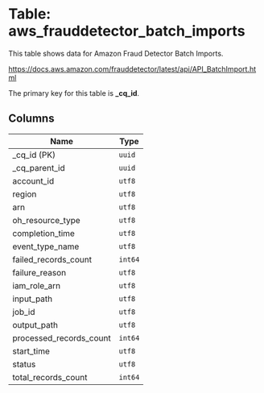 # Table: aws_frauddetector_batch_imports

This table shows data for Amazon Fraud Detector Batch Imports.

https://docs.aws.amazon.com/frauddetector/latest/api/API_BatchImport.html

The primary key for this table is **_cq_id**.

## Columns

| Name          | Type          |
| ------------- | ------------- |
|_cq_id (PK)|`uuid`|
|_cq_parent_id|`uuid`|
|account_id|`utf8`|
|region|`utf8`|
|arn|`utf8`|
|oh_resource_type|`utf8`|
|completion_time|`utf8`|
|event_type_name|`utf8`|
|failed_records_count|`int64`|
|failure_reason|`utf8`|
|iam_role_arn|`utf8`|
|input_path|`utf8`|
|job_id|`utf8`|
|output_path|`utf8`|
|processed_records_count|`int64`|
|start_time|`utf8`|
|status|`utf8`|
|total_records_count|`int64`|